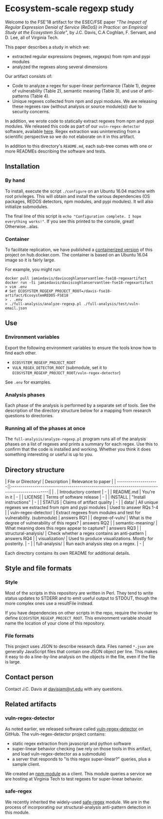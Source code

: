 # Ecosystem-scale regexp study

Welcome to the FSE'18 artifact for the ESEC/FSE paper *"The Impact of Regular Expression Denial of Service (ReDoS) in Practice: an Empirical Study at the Ecosystem Scale"*, by J.C. Davis, C.A Coghlan, F. Servant, and D. Lee, all of Virginia Tech.

This paper describes a study in which we:
- extracted regular expressions (regexes, regexps) from npm and pypi modules
- analyzed the regexes along several dimensions

Our artifact consists of:
- Code to analyze a regex for super-linear performance (Table 1), degree of vulnerability (Table 2), semantic meaning (Table 3), and use of anti-patterns (Table 4).
- Unique regexes collected from npm and pypi modules. We are releasing these regexes raw (without analysis or source module(s)) due to security concerns.

In addition, we wrote code to statically extract regexes from npm and pypi modules.
We released this code as part of our `vuln-regex-detector` software, available [here](https://github.com/davisjam/vuln-regex-detector).
Regex extraction was uninteresting from a scientific perspective so we do not elaborate on it in this artifact.

In addition to this directory's `README.md`, each sub-tree comes with one or more READMEs describing the software and tests.

## Installation

### By hand

To install, execute the script `./configure` on an Ubuntu 16.04 machine with root privileges.
This will obtain and install the various dependencies (OS packages, REDOS detectors, npm modules, and pypi modules).
It will also initialize submodules.

The final line of this script is `echo "Configuration complete. I hope everything works!"`.
If you see this printed to the console, great!
Otherwise...alas.

### Container

To facilitate replication, we have published a [containerized version](https://hub.docker.com/r/jamiedavis/daviscoghlanservantlee-fse18-regexartifact/) of this project on hub.docker.com.
The container is based on an Ubuntu 16.04 image so it is fairly large.
  
For example, you might run:

```
docker pull jamiedavis/daviscoghlanservantlee-fse18-regexartifact
docker run -ti jamiedavis/daviscoghlanservantlee-fse18-regexartifact
> vim .env
# Set ECOSYSTEM_REGEXP_PROJECT_ROOT=/davis-fse18-artifact/EcosystemREDOS-FSE18
> . .env
> ./full-analysis/analyze-regexp.pl ./full-analysis/test/vuln-email.json
```

## Use

### Environment variables

Export the following environment variables to ensure the tools know how to find each other.
- `ECOSYSTEM_REGEXP_PROJECT_ROOT`
- `VULN_REGEX_DETECTOR_ROOT` (submodule, set it to `ECOSYSTEM_REGEXP_PROJECT_ROOT/vuln-regex-detector`)

See `.env` for examples.

### Analysis phases

Each phase of the analysis is performed by a separate set of tools.
See the description of the directory structure below for a mapping from research questions to directories.

### Running all of the phases at once

The `full-analysis/analyze-regexp.pl` program runs all of the analysis phases on a list of regexes and prints a summary for each regex.
Use this to confirm that the code is installed and working. Whether you think it does something interesting or useful is up to you.

## Directory structure

| File or Directory/    | Description | Relevance to paper |
| ---------------------:|:-------------------------------------------------------------------------------------------------:|
| .                     | Introductory content                                      | - |
| README.md             | You're in it                                              | - |
| LICENSE               | Terms of software release                                 | - |
| INSTALL               | "Install instructions"                                    | - |
| STATUS                | Claims of artifact quality                                | - |
| data/                 | All unique regexes we extracted from npm and pypi modules | Used to answer RQs 1-4 |
| vuln-regex-detector/  | Extract regexes from modules and test for vulnerability. (submodule) | answers RQ1 |
| degree-of-vuln/       | What is the degree of vulnerability of this regex?        | answers RQ2 |
| semantic-meaning/     | What meaning does this regex appear to capture?           | answers RQ3 |
| structural-analysis/  | Check whether a regex contains an anti-pattern            | answers RQ4 |
| visualization/        | Used to produce visualizations. Mostly for posterity.     | - |
| full-analysis/        | Run each analysis step on a regex.                        | - |

Each directory contains its own README for additional details.

## Style and file formats

### Style

Most of the scripts in this repository are written in Perl.
They tend to write status updates to STDERR and to emit useful output to STDOUT, though the more complex ones use a resultFile instead.

If you have dependencies on other scripts in the repo, require the invoker to define `ECOSYSTEM_REGEXP_PROJECT_ROOT`.
This environment variable should name the location of your clone of this repository.

### File formats

This project uses JSON to describe research data.
Files named `*.json` are generally JavaScript files that contain one JSON object per line.
This makes it easy to do a line-by-line analysis on the objects in the file, even if the file is large.

## Contact person

Contact J.C. Davis at davisjam@vt.edu with any questions.

## Related artifacts

### vuln-regex-detector

As noted earlier, we released software called [vuln-regex-detector](https://github.com/davisjam/vuln-regex-detector) on GitHub.
The vuln-regex-detector project contains:
- static regex extraction from javascript and python software
- super-linear behavior checking (we rely on those tools in this artifact, and load vuln-regex-detector as a submodule)
- a server that responds to "is this regex super-linear?" queries, plus a sample client.

We created an [npm module](https://www.npmjs.com/package/vuln-regex-detector) as a client. This module queries a service we are hosting at Virginia Tech to test regexes for super-linear behavior.

### safe-regex

We recently inherited the widely-used [safe-regex](https://www.npmjs.com/package/safe-regex) module.
We are in the process of incorporating our structural-analysis anti-pattern detection in this module.

